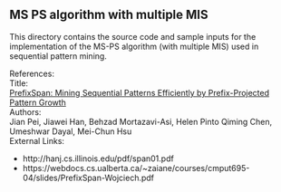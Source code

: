 MS PS algorithm with multiple MIS
---------------------

This directory contains the source code and sample inputs for the implementation of the MS-PS algorithm (with multiple MIS) used in sequential pattern mining.

References:
<br>
Title:
<br>
<a href="http://hanj.cs.illinois.edu/pdf/span01.pdf">PrefixSpan: Mining Sequential Patterns Efficiently by Prefix-Projected Pattern Growth</a>
<br>
Authors:
<br>
Jian Pei, Jiawei Han, Behzad Mortazavi-Asi, Helen Pinto Qiming Chen, Umeshwar Dayal, Mei-Chun Hsu
<br>
External Links:
<ul>
            <li>http://hanj.cs.illinois.edu/pdf/span01.pdf</li>
            <li>https://webdocs.cs.ualberta.ca/~zaiane/courses/cmput695-04/slides/PrefixSpan-Wojciech.pdf</li>
</ul>
